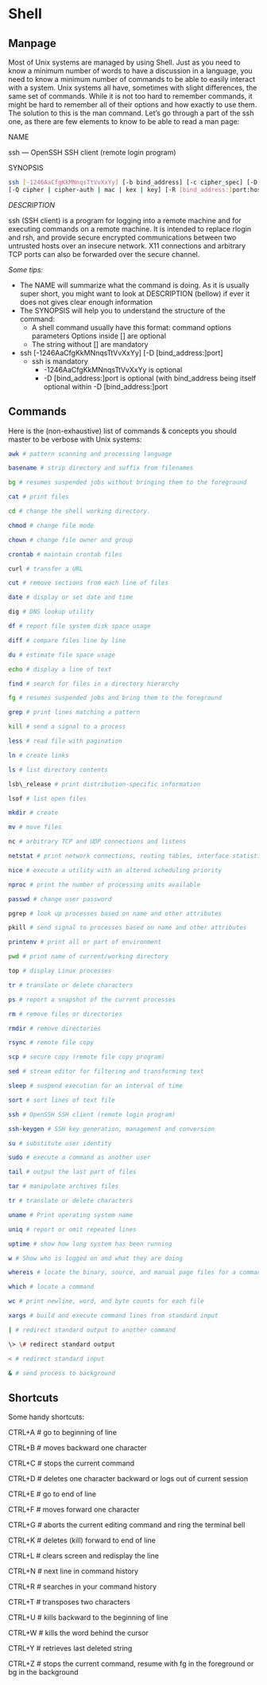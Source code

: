 # Shell

## Manpage
Most of Unix systems are managed by using Shell. Just as you need to know a minimum number of words to have a discussion in a language, you need to know a minimum number of commands to be able to easily interact with a system. Unix systems all have, sometimes with slight differences, the same set of commands. While it is not too hard to remember commands, it might be hard to remember all of their options and how exactly to use them. The solution to this is the man command. Let’s go through a part of the ssh one, as there are few elements to know to be able to read a man page:

NAME

ssh — OpenSSH SSH client (remote login program)

SYNOPSIS
```sh
ssh [-1246AaCfgKkMNnqsTtVvXxYy] [-b bind_address] [-c cipher_spec] [-D [bind_address:]port] [-E log_file] [-e escape_char] [-F configfile] [-I pkcs11] [-i identity_file] [-L [bind_address:]port:host:hostport] [-l login_name] [-m mac_spec] [-O ctl_cmd] [-o option] [-p port]
[-Q cipher | cipher-auth | mac | kex | key] [-R [bind_address:]port:host:hostport] [-S ctl_path] [-W host:port] [-w local_tun[:remote_tun]] [user@]hostname [command]
```

*DESCRIPTION*

ssh (SSH client) is a program for logging into a remote machine and for executing commands on a remote machine. It is intended to replace rlogin and rsh, and provide secure encrypted communications between two untrusted hosts over an insecure network. X11 connections and arbitrary TCP ports can also be forwarded over the secure channel.

*Some tips:*

* The NAME will summarize what the command is doing. As it is usually super short, you might want to look at DESCRIPTION (bellow) if ever it does not gives clear enough information
* The SYNOPSIS will help you to understand the structure of the command:
  * A shell command usually have this format: command options parameters
 Options inside [] are optional
  * The string without [] are mandatory
* ssh [-1246AaCfgKkMNnqsTtVvXxYy] [-D [bind_address:]port]
  * ssh is mandatory
    * -1246AaCfgKkMNnqsTtVvXxYy is optional
    * -D [bind_address:]port is optional (with bind_address being itself optional within -D [bind_address:]port

## Commands
Here is the (non-exhaustive) list of commands & concepts you should master to be verbose with Unix systems:

```sh
awk # pattern scanning and processing language

basename # strip directory and suffix from filenames

bg # resumes suspended jobs without bringing them to the foreground

cat # print files

cd # change the shell working directory.

chmod # change file mode

chown # change file owner and group

crontab # maintain crontab files

curl # transfer a URL

cut # remove sections from each line of files

date # display or set date and time

dig # DNS lookup utility

df # report file system disk space usage

diff # compare files line by line

du # estimate file space usage

echo # display a line of text

find # search for files in a directory hierarchy

fg # resumes suspended jobs and bring them to the foreground

grep # print lines matching a pattern

kill # send a signal to a process

less # read file with pagination

ln # create links

ls # list directory contents

lsb\_release # print distribution-specific information

lsof # list open files

mkdir # create

mv # move files

nc # arbitrary TCP and UDP connections and listens

netstat # print network connections, routing tables, interface statistics...

nice # execute a utility with an altered scheduling priority

nproc # print the number of processing units available

passwd # change user password

pgrep # look up processes based on name and other attributes

pkill # send signal to processes based on name and other attributes

printenv # print all or part of environment

pwd # print name of current/working directory

top # display Linux processes

tr # translate or delete characters

ps # report a snapshot of the current processes

rm # remove files or directories

rmdir # remove directories

rsync # remote file copy

scp # secure copy (remote file copy program)

sed # stream editor for filtering and transforming text

sleep # suspend execution for an interval of time

sort # sort lines of text file

ssh # OpenSSH SSH client (remote login program)

ssh-keygen # SSH key generation, management and conversion

su # substitute user identity

sudo # execute a command as another user

tail # output the last part of files

tar # manipulate archives files

tr # translate or delete characters

uname # Print operating system name

uniq # report or omit repeated lines

uptime # show how long system has been running

w # Show who is logged on and what they are doing

whereis # locate the binary, source, and manual page files for a command

which # locate a command

wc # print newline, word, and byte counts for each file

xargs # build and execute command lines from standard input

| # redirect standard output to another command

\> \# redirect standard output

< # redirect standard input

& # send process to background
```

## Shortcuts
Some handy shortcuts:

CTRL+A # go to beginning of line

CTRL+B # moves backward one character

CTRL+C # stops the current command

CTRL+D # deletes one character backward or logs out of current session

CTRL+E # go to end of line

CTRL+F # moves forward one character

CTRL+G # aborts the current editing command and ring the terminal bell

CTRL+K # deletes (kill) forward to end of line

CTRL+L # clears screen and redisplay the line

CTRL+N # next line in command history

CTRL+R # searches in your command history

CTRL+T # transposes two characters

CTRL+U # kills backward to the beginning of line

CTRL+W # kills the word behind the cursor

CTRL+Y # retrieves last deleted string

CTRL+Z # stops the current command, resume with fg in the foreground or bg in the background
